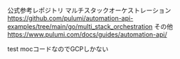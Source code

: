 公式参考レポジトリ
マルチスタックオーケストレーション
https://github.com/pulumi/automation-api-examples/tree/main/go/multi_stack_orchestration
その他
https://www.pulumi.com/docs/guides/automation-api/

test mocコードなのでGCPしかない